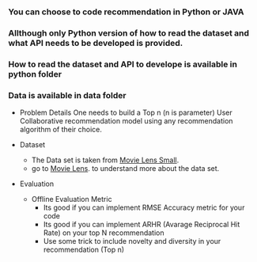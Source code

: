 ### You can choose to code recommendation in Python or JAVA  
### Allthough only Python version of how to read the dataset and what API needs to be developed is provided. 
### How to read the dataset and API to develope is available in python folder
### Data is available in data folder

- Problem Details
  One needs to build a Top n (n is parameter) User Collaborative recommendation model using any recommendation algorithm of their choice.
  
- Dataset
  - The Data set is taken from [Movie Lens Small](http://files.grouplens.org/datasets/movielens/ml-latest-small.zip).
  - go to [Movie Lens](https://grouplens.org/datasets/movielens/). to understand more about the data set.
      
- Evaluation
  - Offline Evaluation Metric
      - Its good if you can implement RMSE Accuracy metric for your code
      - Its good if you can implement ARHR (Avarage Reciprocal Hit Rate) on your top N recommendation
      - Use some trick to include novelty and diversity in your recommendation (Top n)
